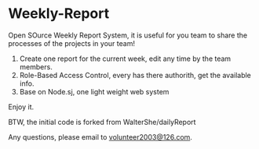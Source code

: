 Weekly-Report
=============

Open SOurce Weekly Report System, it is useful for you team to share the processes of the projects in your team!

1. Create one report for the current week, edit any time by the team members.
2. Role-Based Access Control, every has there authorith, get the available info.
3. Base on Node.sj, one light weight web system

Enjoy it.

BTW, the initial code is forked from WalterShe/dailyReport

Any questions, please email to volunteer2003@126.com.
